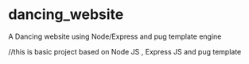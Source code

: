 # dancing_website
A Dancing website using Node/Express and pug template engine

//this is basic project based on Node JS , Express JS and pug template
